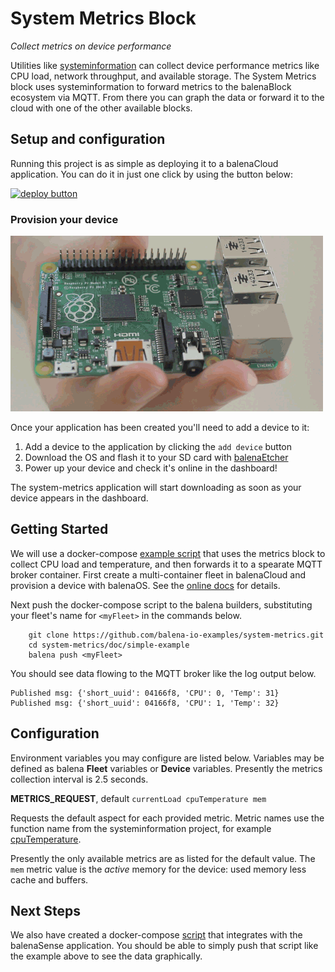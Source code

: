 # System Metrics Block

*Collect metrics on device performance*

Utilities like [systeminformation](https://systeminformation.io/) can collect device performance metrics like CPU load, network throughput, and available storage. The System Metrics block uses systeminformation to forward metrics to the balenaBlock ecosystem via MQTT. From there you can graph the data or forward it to the cloud with one of the other available blocks.

## Setup and configuration

Running this project is as simple as deploying it to a balenaCloud application. You can do it in just one click by using the button below:

[![deploy button](https://balena.io/deploy.svg)](https://dashboard.balena-cloud.com/deploy?repoUrl=https://github.com/balena-io-examples/system-metrics&defaultDeviceType=raspberry-pi)

### Provision your device

![sdcard](https://raw.githubusercontent.com/balena-io-examples/system-metrics/master/doc/images/sdcard.gif)

Once your application has been created you'll need to add a device to it:

1. Add a device to the application by clicking the `add device` button
2. Download the OS and flash it to your SD card with [balenaEtcher](https://balena.io/etcher)
3. Power up your device and check it's online in the dashboard!

The system-metrics application will start downloading as soon as your device appears in the dashboard.

## Getting Started

We will use a docker-compose [example script](doc/simple-example/docker-compose.yml) that uses the metrics block to collect CPU load and temperature, and then forwards it to a spearate MQTT broker container. First create a multi-container fleet in balenaCloud and provision a device with balenaOS. See the [online docs](https://www.balena.io/docs/learn/getting-started/raspberrypi3/nodejs/) for details.

Next push the docker-compose script to the balena builders, substituting your fleet's name for `<myFleet>` in the commands below.

```
    git clone https://github.com/balena-io-examples/system-metrics.git
    cd system-metrics/doc/simple-example
    balena push <myFleet>
```

You should see data flowing to the MQTT broker like the log output below.

```
Published msg: {'short_uuid': 04166f8, 'CPU': 0, 'Temp': 31}
Published msg: {'short_uuid': 04166f8, 'CPU': 1, 'Temp': 32}
```

## Configuration
Environment variables you may configure are listed below. Variables may be defined as balena **Fleet** variables or **Device** variables. Presently the metrics collection interval is 2.5 seconds.

**METRICS_REQUEST**,  default `currentLoad cpuTemperature mem` 

Requests the default aspect for each provided metric. Metric names use the function name from the systeminformation project, for example [cpuTemperature](https://systeminformation.io/cpu.html).

Presently the only available metrics are as listed for the default value. The `mem` metric value is the *active* memory for the device: used memory less cache and buffers.


## Next Steps
We also have created a docker-compose [script](doc/balenaSense-example/docker-compose.yml) that integrates with the balenaSense application. You should be able to simply push that script like the example above to see the data graphically.